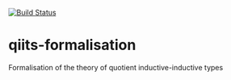 [![Build Status](https://travis-ci.org/gdijkstra/qiits-formalisation.svg?branch=master)](https://travis-ci.org/gdijkstra/qiits-formalisation)

# qiits-formalisation
Formalisation of the theory of quotient inductive-inductive types
